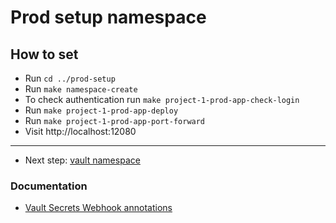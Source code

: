 # Prod setup namespace

## How to set

- Run `cd ../prod-setup`
- Run `make namespace-create`
- To check authentication run `make project-1-prod-app-check-login`
- Run `make project-1-prod-app-deploy`
- Run `make project-1-prod-app-port-forward`
- Visit http://localhost:12080

---

- Next step: [vault namespace](../vault)

### Documentation
<!-- - https://learn.hashicorp.com/tutorials/vault/agent-kubernetes -->

- [Vault Secrets Webhook annotations](https://banzaicloud.com/docs/bank-vaults/mutating-webhook/annotations/)